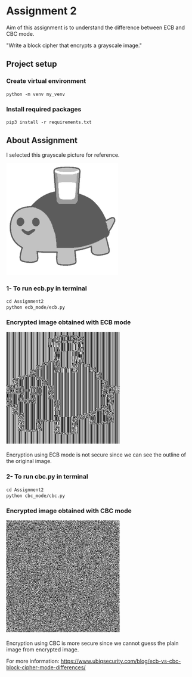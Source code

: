 # Assignment 2

Aim of this assignment is to understand the difference between ECB and CBC mode.

"Write a block cipher that encrypts a grayscale image."


## Project setup

### Create virtual environment
```
python -m venv my_venv 
```

### Install required packages
```
pip3 install -r requirements.txt
```


## About Assignment

I selected this grayscale picture for reference.

![demo_image](https://github.com/snnehir/CENG474-Hw/blob/master/Assignment2/turtle.png)


### 1- To run ecb.py in terminal
```
cd Assignment2
python ecb_mode/ecb.py
```

### Encrypted image obtained with ECB mode
![encrypted_image_ecb](https://github.com/snnehir/CENG474-Hw/blob/master/Assignment2/ecb_mode/encrypted.png)

Encryption using ECB mode is not secure since we can see the outline of the original image.


### 2- To run cbc.py in terminal
```
cd Assignment2
python cbc_mode/cbc.py
```

### Encrypted image obtained with CBC mode
![encrypted_image_cbc](https://github.com/snnehir/CENG474-Hw/blob/master/Assignment2/cbc_mode/encrypted.png)

Encryption using CBC is more secure since we cannot guess the plain image from encrypted image.

For more information: https://www.ubiqsecurity.com/blog/ecb-vs-cbc-block-cipher-mode-differences/
